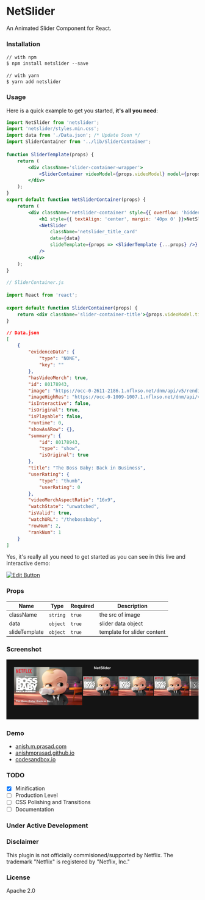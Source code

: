 # NetSlider

An Animated Slider Component for React.

### Installation

```
// with npm
$ npm install netslider --save

// with yarn
$ yarn add netslider
```

### Usage

Here is a quick example to get you started, **it's all you need**:

```jsx
import NetSlider from 'netslider';
import 'netslider/styles.min.css';
import data from './Data.json'; /* Update Soon */
import SliderContainer from '../lib/SliderContainer';

function SliderTemplate(props) {
	return (
		<div className='slider-container-wrapper'>
			<SliderContainer videoModel={props.videoModel} model={props.model} />
		</div>
	);
}
export default function NetSliderContainer(props) {
	return (
		<div className='netslider-container' style={{ overflow: 'hidden', height: '400px' }}>
			<h1 style={{ textAlign: 'center', margin: '40px 0' }}>NetSlider</h1>
			<NetSlider
				className='netslider_title_card'
				data={data}
				slideTemplate={props => <SliderTemplate {...props} />}
			/>
		</div>
	);
}
```

```jsx
// SliderContainer.js

import React from 'react';

export default function SliderContainer(props) {
	return <div className='slider-container-title'>{props.videoModel.title}</div>;
}
```

```json
// Data.json
[
	{
		"evidenceData": {
			"type": "NONE",
			"key": ""
		},
		"hasVideoMerch": true,
		"id": 80178943,
		"image": "https://occ-0-2611-2186.1.nflxso.net/dnm/api/v5/rendition/412e4119fb212e3ca9f1add558e2e7fed42f8fb4/AAAABZ3Qq-Hzea6WbaEEZaC2cfdLKk2FESlsZZgWY8mFM9G6_GV10UWfcQGrwBUH3shcFc02eClTihN9t0_w79mxi1y3Qxf8Ah890Et7Y7mQyqMefg3nsYO4ZCNWhX2KSRiKdwCgPtbwag.jpg",
		"imageHighRes": "https://occ-0-1009-1007.1.nflxso.net/dnm/api/v6/0DW6CdE4gYtYx8iy3aj8gs9WtXE/AAAABZkgH66DOjrC0-pNCF87xxKemsjiKFPbgx0xObXY6sLghHAS-MmThmCF-LZr2V42ed3VoScabV90v0cQHYxKZFULTwYq_sIBdA.jpg?r=2f8",
		"isInteractive": false,
		"isOriginal": true,
		"isPlayable": false,
		"runtime": 0,
		"showAsARow": {},
		"summary": {
			"id": 80178943,
			"type": "show",
			"isOriginal": true
		},
		"title": "The Boss Baby: Back in Business",
		"userRating": {
			"type": "thumb",
			"userRating": 0
		},
		"videoMerchAspectRatio": "16x9",
		"watchState": "unwatched",
		"isValid": true,
		"watchURL": "/thebossbaby",
		"rowNum": 2,
		"rankNum": 1
	}
]
```

Yes, it's really all you need to get started as you can see in this live and interactive demo:

[![Edit Button](https://codesandbox.io/static/img/play-codesandbox.svg)](https://codesandbox.io/s/0xq2on1mwv)

### Props

| Name          | Type     | Required | Description                 |
| ------------- | -------- | -------- | --------------------------- |
| className     | `string` | `true`   | the src of image            |
| data          | `object` | `true`   | slider data object          |
| slideTemplate | `object` | `true`   | template for slider content |

### Screenshot

![Preview][screenshot]

[screenshot]: https://raw.githubusercontent.com/anishmprasad/netslider/master/screenshot/Screenshot.png 'Preview screenshot'

### Demo

-   [anish.m.prasad.com](https://anishmprasad.com/opensource/netslider)
-   [anishmprasad.github.io](https://anishmprasad.github.io/opensource/netslider)
-   [codesandbox.io](https://codesandbox.io/embed/0xq2on1mwv)

### TODO

-   [x] Minification
-   [ ] Production Level
-   [ ] CSS Polishing and Transitions
-   [ ] Documentation

### Under Active Development

### Disclaimer

This plugin is not officially commisioned/supported by Netflix.
The trademark "Netflix" is registered by "Netflix, Inc."

### License

Apache 2.0
